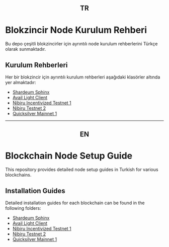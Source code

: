 <div align="center">

## TR

</div>

# Blokzincir Node Kurulum Rehberi
Bu depo çeşitli blokzincirler için ayrıntılı node kurulum rehberlerini Türkçe olarak sunmaktadır.
## Kurulum Rehberleri

Her bir blokzincir için ayrıntılı kurulum rehberleri aşağıdaki klasörler altında yer almaktadır:

- [Shardeum Sphinx](/shardeum-sphinx.md)
- [Avail Light Client](/avail-light-node.md)
- [Nibiru Incentivized Testnet 1](nibiru-itn-1.md)
- [Nibiru Testnet 2](/nibiru-testnet-2.md)
- [Quicksilver Mainnet 1](/quicksilver-1.md)

---

<div align="center">

## EN

</div>

# Blockchain Node Setup Guide
This repository provides detailed node setup guides in Turkish for various blockchains.
## Installation Guides

Detailed installation guides for each blockchain can be found in the following folders:

- [Shardeum Sphinx](/shardeum-sphinx.md)
- [Avail Light Client](/avail-light-node.md)
- [Nibiru Incentivized Testnet 1](nibiru-itn-1.md)
- [Nibiru Testnet 2](/nibiru-testnet-2.md)
- [Quicksilver Mainnet 1](/quicksilver-1.md)

